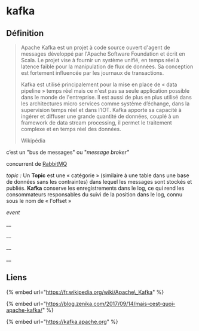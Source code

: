 # kafka

## Définition

> Apache Kafka est un projet à code source ouvert d'agent de messages développé par l'Apache Software Foundation et écrit en Scala. Le projet vise à fournir un système unifié, en temps réel à latence faible pour la manipulation de flux de données. Sa conception est fortement influencée par les journaux de transactions.
>
> Kafka est utilisé principalement pour la mise en place de « data pipeline » temps réel mais ce n'est pas sa seule application possible dans le monde de l'entreprise. Il est aussi de plus en plus utilisé dans les architectures micro services comme système d’échange, dans la supervision temps réel et dans l’IOT. Kafka apporte sa capacité à ingérer et diffuser une grande quantité de données, couplé à un framework de data stream processing, il permet le traitement complexe et en temps réel des données.
>
> Wikipédia



 c’est un "bus de messages" ou "_message broker"_

 concurrent de [RabbitMQ](https://www.rabbitmq.com/)

_topic :_  Un **Topic** est une « catégorie » \(similaire à une table dans une base de données sans les contraintes\) dans lequel les messages sont stockés et publiés. **Kafka** conserve les enregistrements dans le log, ce qui rend les consommateurs responsables du suivi de la position dans le log, connu sous le nom de « l'offset »

_event_

\_\_

\_\_

\_\_

\_\_

## Liens

{% embed url="https://fr.wikipedia.org/wiki/Apache\_Kafka" %}

{% embed url="https://blog.zenika.com/2017/09/14/mais-cest-quoi-apache-kafka/" %}

{% embed url="https://kafka.apache.org" %}



